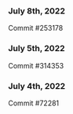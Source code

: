 ### July 8th, 2022

Commit #253178

### July 5th, 2022

Commit #314353


### July 4th, 2022

Commit #72281
